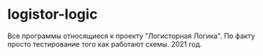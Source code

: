 # logistor-logic
Все программы относящиеся к проекту "Логисторная Логика". По факту просто тестирование того как работают схемы. 2021 год. 
